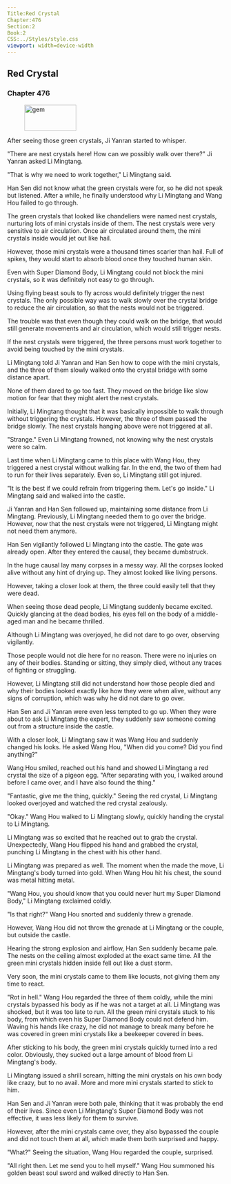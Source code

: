 ```yaml
---
Title:Red Crystal 
Chapter:476 
Section:2 
Book:2 
CSS:../Styles/style.css 
viewport: width=device-width
---
```

  
## Red Crystal
### Chapter 476
  
<figure>
	<img src="../Images/gem.gif" alt="gem" id="gem" width="120" height="60" />
</figure>
  

  
After seeing those green crystals, Ji Yanran started to whisper.

"There are nest crystals here! How can we possibly walk over there?" Ji Yanran asked Li Mingtang.

"That is why we need to work together," Li Mingtang said.

Han Sen did not know what the green crystals were for, so he did not speak but listened. After a while, he finally understood why Li Mingtang and Wang Hou failed to go through.

The green crystals that looked like chandeliers were named nest crystals, nurturing lots of mini crystals inside of them. The nest crystals were very sensitive to air circulation. Once air circulated around them, the mini crystals inside would jet out like hail.

However, those mini crystals were a thousand times scarier than hail. Full of spikes, they would start to absorb blood once they touched human skin.

Even with Super Diamond Body, Li Mingtang could not block the mini crystals, so it was definitely not easy to go through.

Using flying beast souls to fly across would definitely trigger the nest crystals. The only possible way was to walk slowly over the crystal bridge to reduce the air circulation, so that the nests would not be triggered.

The trouble was that even though they could walk on the bridge, that would still generate movements and air circulation, which would still trigger nests.

If the nest crystals were triggered, the three persons must work together to avoid being touched by the mini crystals.

Li Mingtang told Ji Yanran and Han Sen how to cope with the mini crystals, and the three of them slowly walked onto the crystal bridge with some distance apart.

None of them dared to go too fast. They moved on the bridge like slow motion for fear that they might alert the nest crystals.

Initially, Li Mingtang thought that it was basically impossible to walk through without triggering the crystals. However, the three of them passed the bridge slowly. The nest crystals hanging above were not triggered at all.

"Strange." Even Li Mingtang frowned, not knowing why the nest crystals were so calm.

Last time when Li Mingtang came to this place with Wang Hou, they triggered a nest crystal without walking far. In the end, the two of them had to run for their lives separately. Even so, Li Mingtang still got injured.

"It is the best if we could refrain from triggering them. Let's go inside." Li Mingtang said and walked into the castle.

Ji Yanran and Han Sen followed up, maintaining some distance from Li Mingtang. Previously, Li Mingtang needed them to go over the bridge. However, now that the nest crystals were not triggered, Li Mingtang might not need them anymore.

Han Sen vigilantly followed Li Mingtang into the castle. The gate was already open. After they entered the causal, they became dumbstruck.

In the huge causal lay many corpses in a messy way. All the corpses looked alive without any hint of drying up. They almost looked like living persons.

However, taking a closer look at them, the three could easily tell that they were dead.

When seeing those dead people, Li Mingtang suddenly became excited. Quickly glancing at the dead bodies, his eyes fell on the body of a middle-aged man and he became thrilled.

Although Li Mingtang was overjoyed, he did not dare to go over, observing vigilantly.

Those people would not die here for no reason. There were no injuries on any of their bodies. Standing or sitting, they simply died, without any traces of fighting or struggling.

However, Li Mingtang still did not understand how those people died and why their bodies looked exactly like how they were when alive, without any signs of corruption, which was why he did not dare to go over.

Han Sen and Ji Yanran were even less tempted to go up. When they were about to ask Li Mingtang the expert, they suddenly saw someone coming out from a structure inside the castle.

With a closer look, Li Mingtang saw it was Wang Hou and suddenly changed his looks. He asked Wang Hou, "When did you come? Did you find anything?"

Wang Hou smiled, reached out his hand and showed Li Mingtang a red crystal the size of a pigeon egg. "After separating with you, I walked around before I came over, and I have also found the thing."

"Fantastic, give me the thing, quickly." Seeing the red crystal, Li Mingtang looked overjoyed and watched the red crystal zealously.

"Okay." Wang Hou walked to Li Mingtang slowly, quickly handing the crystal to Li Mingtang.

Li Mingtang was so excited that he reached out to grab the crystal. Unexpectedly, Wang Hou flipped his hand and grabbed the crystal, punching Li Mingtang in the chest with his other hand.

Li Mingtang was prepared as well. The moment when the made the move, Li Mingtang's body turned into gold. When Wang Hou hit his chest, the sound was metal hitting metal.

"Wang Hou, you should know that you could never hurt my Super Diamond Body," Li Mingtang exclaimed coldly.

"Is that right?" Wang Hou snorted and suddenly threw a grenade.

However, Wang Hou did not throw the grenade at Li Mingtang or the couple, but outside the castle.

Hearing the strong explosion and airflow, Han Sen suddenly became pale. The nests on the ceiling almost exploded at the exact same time. All the green mini crystals hidden inside fell out like a dust storm.

Very soon, the mini crystals came to them like locusts, not giving them any time to react.

"Rot in hell." Wang Hou regarded the three of them coldly, while the mini crystals bypassed his body as if he was not a target at all. Li Mingtang was shocked, but it was too late to run. All the green mini crystals stuck to his body, from which even his Super Diamond Body could not defend him. Waving his hands like crazy, he did not manage to break many before he was covered in green mini crystals like a beekeeper covered in bees.

After sticking to his body, the green mini crystals quickly turned into a red color. Obviously, they sucked out a large amount of blood from Li Mingtang's body.

Li Mingtang issued a shrill scream, hitting the mini crystals on his own body like crazy, but to no avail. More and more mini crystals started to stick to him.

Han Sen and Ji Yanran were both pale, thinking that it was probably the end of their lives. Since even Li Mingtang's Super Diamond Body was not effective, it was less likely for them to survive.

However, after the mini crystals came over, they also bypassed the couple and did not touch them at all, which made them both surprised and happy.

"What?" Seeing the situation, Wang Hou regarded the couple, surprised.

"All right then. Let me send you to hell myself." Wang Hou summoned his golden beast soul sword and walked directly to Han Sen.